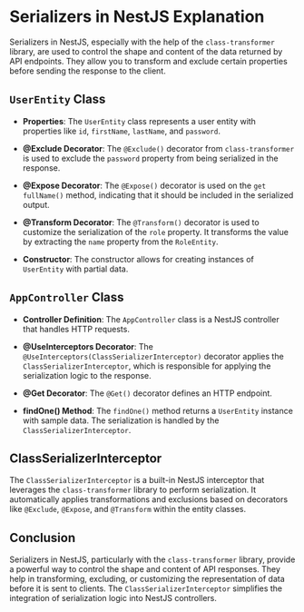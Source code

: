 # Serializers in NestJS Explanation

Serializers in NestJS, especially with the help of the `class-transformer` library, are used to control the shape and content of the data returned by API endpoints. They allow you to transform and exclude certain properties before sending the response to the client.

## `UserEntity` Class

- **Properties**: The `UserEntity` class represents a user entity with properties like `id`, `firstName`, `lastName`, and `password`.

- **@Exclude Decorator**: The `@Exclude()` decorator from `class-transformer` is used to exclude the `password` property from being serialized in the response.

- **@Expose Decorator**: The `@Expose()` decorator is used on the `get fullName()` method, indicating that it should be included in the serialized output.

- **@Transform Decorator**: The `@Transform()` decorator is used to customize the serialization of the `role` property. It transforms the value by extracting the `name` property from the `RoleEntity`.

- **Constructor**: The constructor allows for creating instances of `UserEntity` with partial data.

## `AppController` Class

- **Controller Definition**: The `AppController` class is a NestJS controller that handles HTTP requests.

- **@UseInterceptors Decorator**: The `@UseInterceptors(ClassSerializerInterceptor)` decorator applies the `ClassSerializerInterceptor`, which is responsible for applying the serialization logic to the response.

- **@Get Decorator**: The `@Get()` decorator defines an HTTP endpoint.

- **findOne() Method**: The `findOne()` method returns a `UserEntity` instance with sample data. The serialization is handled by the `ClassSerializerInterceptor`.

## ClassSerializerInterceptor

The `ClassSerializerInterceptor` is a built-in NestJS interceptor that leverages the `class-transformer` library to perform serialization. It automatically applies transformations and exclusions based on decorators like `@Exclude`, `@Expose`, and `@Transform` within the entity classes.

## Conclusion

Serializers in NestJS, particularly with the `class-transformer` library, provide a powerful way to control the shape and content of API responses. They help in transforming, excluding, or customizing the representation of data before it is sent to clients. The `ClassSerializerInterceptor` simplifies the integration of serialization logic into NestJS controllers.